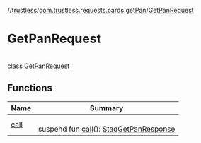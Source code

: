 //[trustless](../../../index.md)/[com.trustless.requests.cards.getPan](../index.md)/[GetPanRequest](index.md)

# GetPanRequest

\
class [GetPanRequest](index.md)

## Functions

| Name | Summary |
|---|---|
| [call](call.md) | <br>suspend fun [call](call.md)(): [StaqGetPanResponse](../../com.trustless.requests.cards/-staq-get-pan-response/index.md) |
